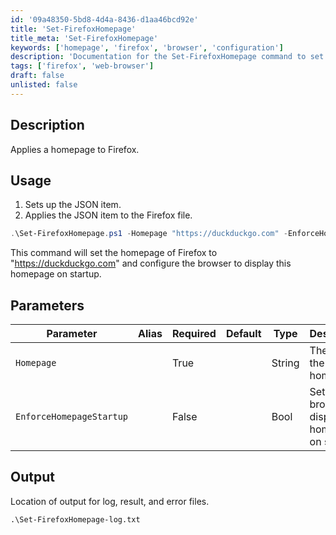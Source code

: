 ```yaml
---
id: '09a48350-5bd8-4d4a-8436-d1aa46bcd92e'
title: 'Set-FirefoxHomepage'
title_meta: 'Set-FirefoxHomepage'
keywords: ['homepage', 'firefox', 'browser', 'configuration']
description: 'Documentation for the Set-FirefoxHomepage command to set and enforce the homepage in Firefox.'
tags: ['firefox', 'web-browser']
draft: false
unlisted: false
---
```


## Description
Applies a homepage to Firefox.

## Usage
1. Sets up the JSON item.
2. Applies the JSON item to the Firefox file.

```powershell
.\Set-FirefoxHomepage.ps1 -Homepage "https://duckduckgo.com" -EnforceHomepageStartup
```
This command will set the homepage of Firefox to "https://duckduckgo.com" and configure the browser to display this homepage on startup.

## Parameters
| Parameter                   | Alias | Required | Default | Type   | Description                                                       |
|-----------------------------|-------|----------|---------|--------|-------------------------------------------------------------------|
| `Homepage`                  |       | True     |         | String | The URL to the desired homepage.                                 |
| `EnforceHomepageStartup`     |       | False    |         | Bool   | Sets the browser to display the homepage on startup.            |

## Output
Location of output for log, result, and error files.

```
.\Set-FirefoxHomepage-log.txt
```



